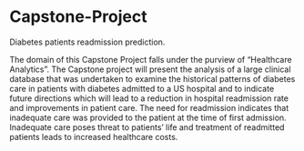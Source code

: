 # Capstone-Project
Diabetes patients readmission prediction.

The domain of this Capstone Project falls under the purview of “Healthcare Analytics”. The Capstone project will present the analysis of a large clinical database that was undertaken to examine the historical patterns of diabetes care in patients with diabetes admitted to a US hospital and to indicate future directions which will lead to a reduction in hospital readmission rate and improvements in patient care. The need for readmission indicates that inadequate care was provided to the patient at the time of first admission. Inadequate care poses threat to patients’ life and treatment of readmitted patients leads to increased healthcare costs.
